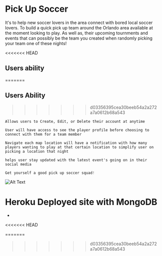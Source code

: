 # Pick Up Soccer
It's to help new soccer lovers in the area connect with bored local soccer lovers. To build a quick pick up team around the Orlando area available at the moment looking to play. As well as, their upcoming tournments and events that can possibly be the team you created when randomly picking your team one of these nights!

<<<<<<< HEAD
## Users ability
=======
## Users Ability
>>>>>>> d03356395cea30beeb54a2a272a7a0612b68a543

`Allows users to Create, Edit, or Delete their account at anytime`

`User will have access to see the player profile before choosing to connect with them for a team member`

`Navigate each map location will have a notification with how many players wanting to play at that certain location to simplify user on picking a location that night`

`helps user stay updated with the latest event's going on in their social media`

```javascript
Get yourself a good pick up soccer squad!
```
![Alt Text](https://i.imgur.com/IlJ803E.gif)

# Heroku Deployed site with MongoDB  

* 
<<<<<<< HEAD



=======
>>>>>>> d03356395cea30beeb54a2a272a7a0612b68a543

